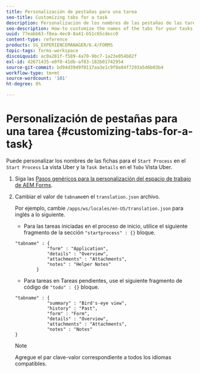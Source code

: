 ```yaml
---
title: Personalización de pestañas para una tarea
seo-title: Customizing tabs for a task
description: Personalización de los nombres de las pestañas de las tareas, en el espacio de trabajo de AEM Forms de LiveCycle.
seo-description: How-to customize the names of the tabs for your tasks, in LiveCycle AEM Forms workspace.
uuid: 77eabb63-f8ea-4ec0-8a41-b51c65cdecc0
content-type: reference
products: SG_EXPERIENCEMANAGER/6.4/FORMS
topic-tags: forms-workspace
discoiquuid: ac0a281f-f589-4a70-9bc7-1a23e054b02f
exl-id: 42671435-e0f0-41db-af83-182b01742954
source-git-commit: bd94d3949f0117aa3e1c9f0e84f7293a5d6b03b4
workflow-type: tm+mt
source-wordcount: '101'
ht-degree: 0%

---
```


# Personalización de pestañas para una tarea {#customizing-tabs-for-a-task}

Puede personalizar los nombres de las fichas para el `Start Process` en el `Start Process` La vista Uber y la `Task Details` en el `ToDo` Vista Uber.

1. Siga las [Pasos genéricos para la personalización del espacio de trabajo de AEM Forms](/help/forms/using/generic-steps-html-workspace-customization.md).
1. Cambiar el valor de `tabname`en el `translation.json` archivo.

   Por ejemplo, cambie `/apps/ws/locales/en-US/translation.json` para inglés a lo siguiente.

   * Para las tareas iniciadas en el proceso de inicio, utilice el siguiente fragmento de la sección `"startprocess" : {}` bloque.

   ```
   "tabname" : {
               "form" : "Application",
               "details" : "Overview",
               "attachments" : "Attachments",
               "notes" : "Helper Notes"
           }
   ```

   * Para tareas en Tareas pendientes, use el siguiente fragmento de código de `"todo" : {}` bloque.

   ```
   "tabname" : {
               "summary" : "Bird's-eye view",
               "history" : "Past",
               "form" : "Form",
               "details" : "Overview",
               "attachments" : "Attachments",
               "notes" : "Notes"
   }
   ```

   >[!NOTE]
   >
   >Agregue el par clave-valor correspondiente a todos los idiomas compatibles.
